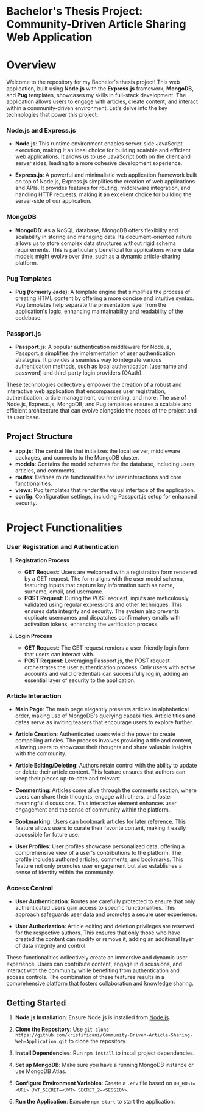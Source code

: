 # Bachelor's Thesis Project: Community-Driven Article Sharing Web Application

# Overview

Welcome to the repository for my Bachelor's thesis project! This web application, built using **Node.js** with the **Express.js** framework, **MongoDB**, and **Pug** templates, showcases my skills in full-stack development. The application allows users to engage with articles, create content, and interact within a community-driven environment. Let's delve into the key technologies that power this project:

### Node.js and Express.js

- **Node.js**: This runtime environment enables server-side JavaScript execution, making it an ideal choice for building scalable and efficient web applications. It allows us to use JavaScript both on the client and server sides, leading to a more cohesive development experience.

- **Express.js**: A powerful and minimalistic web application framework built on top of Node.js, Express.js simplifies the creation of web applications and APIs. It provides features for routing, middleware integration, and handling HTTP requests, making it an excellent choice for building the server-side of our application.

### MongoDB

- **MongoDB**: As a NoSQL database, MongoDB offers flexibility and scalability in storing and managing data. Its document-oriented nature allows us to store complex data structures without rigid schema requirements. This is particularly beneficial for applications where data models might evolve over time, such as a dynamic article-sharing platform.

### Pug Templates

- **Pug (formerly Jade)**: A template engine that simplifies the process of creating HTML content by offering a more concise and intuitive syntax. Pug templates help separate the presentation layer from the application's logic, enhancing maintainability and readability of the codebase.

### Passport.js

- **Passport.js**: A popular authentication middleware for Node.js, Passport.js simplifies the implementation of user authentication strategies. It provides a seamless way to integrate various authentication methods, such as local authentication (username and password) and third-party login providers (OAuth).

These technologies collectively empower the creation of a robust and interactive web application that encompasses user registration, authentication, article management, commenting, and more. The use of Node.js, Express.js, MongoDB, and Pug templates ensures a scalable and efficient architecture that can evolve alongside the needs of the project and its user base.

## Project Structure

- **app.js**: The central file that initializes the local server, middleware packages, and connects to the MongoDB cluster.
- **models**: Contains the model schemas for the database, including users, articles, and comments.
- **routes**: Defines route functionalities for user interactions and core functionalities.
- **views**: Pug templates that render the visual interface of the application.
- **config**: Configuration settings, including Passport.js setup for enhanced security.

# Project Functionalities

### User Registration and Authentication

1. **Registration Process**
   - **GET Request**: Users are welcomed with a registration form rendered by a GET request. The form aligns with the user model schema, featuring inputs that capture key information such as name, surname, email, and username.
   - **POST Request**: During the POST request, inputs are meticulously validated using regular expressions and other techniques. This ensures data integrity and security. The system also prevents duplicate usernames and dispatches confirmatory emails with activation tokens, enhancing the verification process.

2. **Login Process**
   - **GET Request**: The GET request renders a user-friendly login form that users can interact with.
   - **POST Request**: Leveraging Passport.js, the POST request orchestrates the user authentication process. Only users with active accounts and valid credentials can successfully log in, adding an essential layer of security to the application.

### Article Interaction

- **Main Page**: The main page elegantly presents articles in alphabetical order, making use of MongoDB's querying capabilities. Article titles and dates serve as inviting teasers that encourage users to explore further.

- **Article Creation**: Authenticated users wield the power to create compelling articles. The process involves providing a title and content, allowing users to showcase their thoughts and share valuable insights with the community.

- **Article Editing/Deleting**: Authors retain control with the ability to update or delete their article content. This feature ensures that authors can keep their pieces up-to-date and relevant.

- **Commenting**: Articles come alive through the comments section, where users can share their thoughts, engage with others, and foster meaningful discussions. This interactive element enhances user engagement and the sense of community within the platform.

- **Bookmarking**: Users can bookmark articles for later reference. This feature allows users to curate their favorite content, making it easily accessible for future use.

- **User Profiles**: User profiles showcase personalized data, offering a comprehensive view of a user's contributions to the platform. The profile includes authored articles, comments, and bookmarks. This feature not only promotes user engagement but also establishes a sense of identity within the community.

### Access Control

- **User Authentication**: Routes are carefully protected to ensure that only authenticated users gain access to specific functionalities. This approach safeguards user data and promotes a secure user experience.

- **User Authorization**: Article editing and deletion privileges are reserved for the respective authors. This ensures that only those who have created the content can modify or remove it, adding an additional layer of data integrity and control.

These functionalities collectively create an immersive and dynamic user experience. Users can contribute content, engage in discussions, and interact with the community while benefiting from authentication and access controls. The combination of these features results in a comprehensive platform that fosters collaboration and knowledge sharing.

## Getting Started

1. **Node.js Installation**: Ensure Node.js is installed from [Node.js](https://nodejs.org/en/download).

2. **Clone the Repository**: Use `git clone https://github.com/kristifidani/Community-Driven-Article-Sharing-Web-Application.git` to clone the repository.

3. **Install Dependencies**: Run `npm install` to install project dependencies.

4. **Set up MongoDB**: Make sure you have a running MongoDB instance or use MongoDB Atlas.

5. **Configure Environment Variables**: Create a `.env` file based on `DB_HOST=<URL> JWT_SECRET=<JWT> SECRET_2=<SESSION>`.

6. **Run the Application**: Execute `npm start` to start the application.
